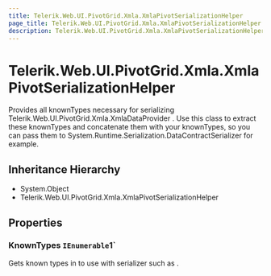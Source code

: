 ```yaml
---
title: Telerik.Web.UI.PivotGrid.Xmla.XmlaPivotSerializationHelper
page_title: Telerik.Web.UI.PivotGrid.Xmla.XmlaPivotSerializationHelper
description: Telerik.Web.UI.PivotGrid.Xmla.XmlaPivotSerializationHelper
---
```


# Telerik.Web.UI.PivotGrid.Xmla.XmlaPivotSerializationHelper

Provides all knownTypes necessary for serializing Telerik.Web.UI.PivotGrid.Xmla.XmlaDataProvider .
            Use this class to extract these knownTypes and concatenate them with your knownTypes, so you can pass them to System.Runtime.Serialization.DataContractSerializer for example.

## Inheritance Hierarchy

* System.Object
* Telerik.Web.UI.PivotGrid.Xmla.XmlaPivotSerializationHelper

## Properties

###  KnownTypes `IEnumerable`1`

Gets known types in  to use with serializer such as .

